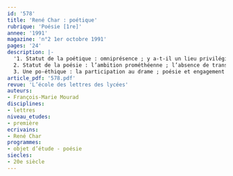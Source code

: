 ```yaml
---
id: '578'
title: 'René Char : poétique'
rubrique: 'Poésie [1re]'
annee: '1991'
magazine: 'n°2 1er octobre 1991'
pages: '24'
description: |-
  '1. Statut de la poétique : omniprésence ; y a-t-il un lieu privilégié ? ; une poétique poétisée ; difficultés de l’approche ; l’aphorisme ; une ambiguïté, la « logologie » ; l’usage du mot ; la poétique reconnue
  2. Statut de la poésie : l’ambition prométhéenne ; l’absence de transcendance ; la proximité du divin, une théophanie ; l’immanence ; agir / réagir ; le rituel poétique ; le rapport au temps, une « poétique de l’instant » ; le Désir ; la Beauté
  3. Une po-éthique : la participation au drame ; poésie et engagement ; un « humanisme conscient de ses devoirs » ; l’impersonnalisation ; une morale du lire ; poésie et théorie du sujet'
article_pdf: '578.pdf'
revue: 'L’école des lettres des lycées'
auteurs:
- François-Marie Mourad
disciplines:
- lettres
niveau_etudes:
- première
ecrivains:
- René Char
programmes:
- objet d’étude - poésie
siecles:
- 20e siècle
---
```

